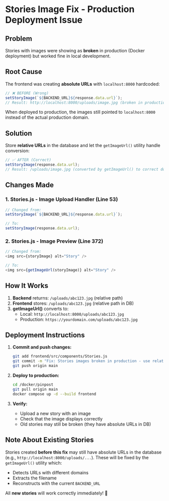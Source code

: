 # Stories Image Fix - Production Deployment Issue

## Problem
Stories with images were showing as **broken** in production (Docker deployment) but worked fine in local development.

## Root Cause
The frontend was creating **absolute URLs** with `localhost:8000` hardcoded:

```javascript
// ❌ BEFORE (Wrong)
setStoryImage(`${BACKEND_URL}${response.data.url}`);
// Result: http://localhost:8000/uploads/image.jpg (broken in production)
```

When deployed to production, the images still pointed to `localhost:8000` instead of the actual production domain.

## Solution
Store **relative URLs** in the database and let the `getImageUrl()` utility handle conversion:

```javascript
// ✅ AFTER (Correct)
setStoryImage(response.data.url);
// Result: /uploads/image.jpg (converted by getImageUrl() to correct domain)
```

## Changes Made

### 1. **Stories.js - Image Upload Handler** (Line 53)
```javascript
// Changed from:
setStoryImage(`${BACKEND_URL}${response.data.url}`);

// To:
setStoryImage(response.data.url);
```

### 2. **Stories.js - Image Preview** (Line 372)
```javascript
// Changed from:
<img src={storyImage} alt="Story" />

// To:
<img src={getImageUrl(storyImage)} alt="Story" />
```

## How It Works

1. **Backend** returns: `/uploads/abc123.jpg` (relative path)
2. **Frontend** stores: `/uploads/abc123.jpg` (relative path in DB)
3. **getImageUrl()** converts to:
   - Local: `http://localhost:8000/uploads/abc123.jpg`
   - Production: `https://yourdomain.com/uploads/abc123.jpg`

## Deployment Instructions

1. **Commit and push changes:**
   ```bash
   git add frontend/src/components/Stories.js
   git commit -m "Fix: Stories images broken in production - use relative URLs"
   git push origin main
   ```

2. **Deploy to production:**
   ```bash
   cd /docker/pinpost
   git pull origin main
   docker compose up -d --build frontend
   ```

3. **Verify:**
   - Upload a new story with an image
   - Check that the image displays correctly
   - Old stories may still be broken (they have absolute URLs in DB)

## Note About Existing Stories
Stories created **before this fix** may still have absolute URLs in the database (e.g., `http://localhost:8000/uploads/...`). These will be fixed by the `getImageUrl()` utility which:
- Detects URLs with different domains
- Extracts the filename
- Reconstructs with the current `BACKEND_URL`

All **new stories** will work correctly immediately! 🎉
